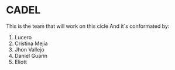 # CADEL
This is the team that will work on this cicle
And it´s conformated by:
1. Lucero
2. Cristina Mejía
3. Jhon Vallejo
4. Daniel Guarín
5. Eliott





